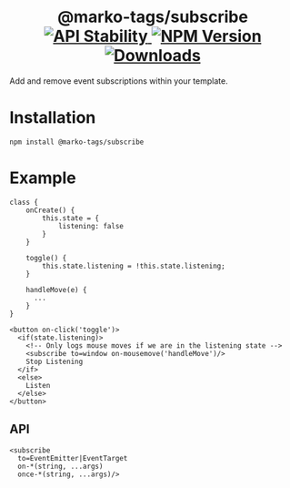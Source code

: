 <h1 align="center">
  <!-- Logo -->
  <br/>
  @marko-tags/subscribe
	<br/>

  <!-- Stability -->
  <a href="https://nodejs.org/api/documentation.html#documentation_stability_index">
    <img src="https://img.shields.io/badge/stability-stable-green.svg" alt="API Stability"/>
  </a>
  <!-- NPM Version -->
  <a href="https://npmjs.org/package/@marko-tags/subscribe">
    <img src="https://img.shields.io/npm/v/@marko-tags/subscribe.svg" alt="NPM Version"/>
  </a>
  <!-- Downloads -->
  <a href="https://npmjs.org/package/@marko-tags/subscribe">
    <img src="https://img.shields.io/npm/dm/@marko-tags/subscribe.svg" alt="Downloads"/>
  </a>
</h1>

Add and remove event subscriptions within your template.

# Installation

```console
npm install @marko-tags/subscribe
```

# Example

```marko
class {
    onCreate() {
        this.state = {
            listening: false
        }
    }

    toggle() {
        this.state.listening = !this.state.listening;
    }

    handleMove(e) {
      ...
    }
}

<button on-click('toggle')>
  <if(state.listening)>
    <!-- Only logs mouse moves if we are in the listening state -->
    <subscribe to=window on-mousemove('handleMove')/>
    Stop Listening
  </if>
  <else>
    Listen
  </else>
</button>
```

## API

```marko
<subscribe
  to=EventEmitter|EventTarget
  on-*(string, ...args)
  once-*(string, ...args)/>
```
